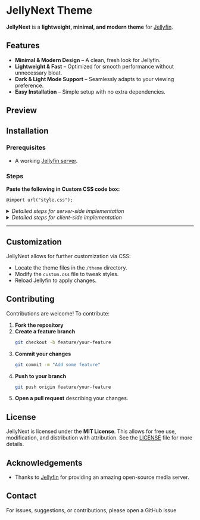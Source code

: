 # JellyNext Theme

**JellyNext** is a **lightweight, minimal, and modern theme** for [Jellyfin](https://jellyfin.org/).

## Features

- **Minimal & Modern Design** – A clean, fresh look for Jellyfin.  
- **Lightweight & Fast** – Optimized for smooth performance without unnecessary bloat.  
- **Dark & Light Mode Support** – Seamlessly adapts to your viewing preference.  
- **Easy Installation** – Simple setup with no extra dependencies.  

## Preview

## Installation

### Prerequisites

- A working [Jellyfin server](https://jellyfin.org/).

### Steps

<b>Paste the following in Custom CSS code box:</b>

	@import url("style.css");

<details>
  <summary><i>Detailed steps for server-side implementation</i></summary>

1. Open Dashboard from Administration tab in Settings.
2. Select General tab from the side bar.
3. Scroll down to find Custom CSS code box under Branding section.
4. Paste the custom css in Custom CSS code box.
5. Click save
</details>

<details>
  <summary><i>Detailed steps for client-side implementation</i></summary>

1. Open Display tab in Settings.
2. Scroll down to find Custom CSS code box.
3. Paste the custom css in Custom CSS code box.
4. Click save.
</details>


<hr>


## Customization

JellyNext allows for further customization via CSS:

- Locate the theme files in the `/theme` directory.
- Modify the `custom.css` file to tweak styles.
- Reload Jellyfin to apply changes.

## Contributing

Contributions are welcome! To contribute:

1. **Fork the repository**  
2. **Create a feature branch**  
   ```bash
   git checkout -b feature/your-feature
   ```
3. **Commit your changes**  
   ```bash
   git commit -m "Add some feature"
   ```
4. **Push to your branch**  
   ```bash
   git push origin feature/your-feature
   ```
5. **Open a pull request** describing your changes.

## License

JellyNext is licensed under the **MIT License**. This allows for free use, modification, and distribution with attribution. See the [LICENSE](LICENSE) file for more details.

## Acknowledgements

- Thanks to [Jellyfin](https://jellyfin.org/) for providing an amazing open-source media server.

## Contact

For issues, suggestions, or contributions, please open a GitHub issue
